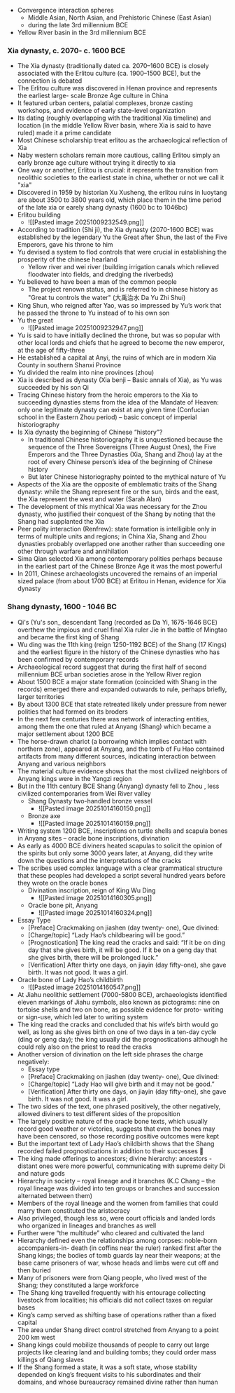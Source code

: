 * Convergence interaction spheres 
	* Middle Asian, North Asian, and Prehistoric Chinese (East Asian)
	* during the late 3rd millennium BCE
* Yellow River basin in the 3rd millennium BCE

### Xia dynasty, c. 2070- c. 1600 BCE
* The Xia dynasty (traditionally dated ca. 2070–1600 BCE) is closely associated with the Erlitou culture (ca. 1900–1500 BCE), but the connection is debated
* The Erlitou culture was discovered in Henan province and represents the earliest large- scale Bronze Age culture in China 
* It featured urban centers, palatial complexes, bronze casting workshops, and evidence of early state-level organization 
* Its dating (roughly overlapping with the traditional Xia timeline) and location (in the middle Yellow River basin, where Xia is said to have ruled) made it a prime candidate
* Most Chinese scholarship treat erlitou as the archaeological reflection of Xia
* Naby western scholars remain more cautious, calling Erlitou simply an early bronze age culture without trying it directly to xia
* One way or another, Erlitou is crucial: it represents the transition from neolithic societies to the earliest state in china, whether or not we call it "xia" 
* Discovered in 1959 by historian Xu Xusheng, the erlitou ruins in luoytang are about 3500 to 3800 years old, which place them in the time period of the late xia or earely shang dynasty (1600 bc to 1046bc)
* Erlitou building
	* ![[Pasted image 20251009232549.png]]
* According to tradition (Shi ji), the Xia dynasty (2070-1600 BCE) was established by the legendary Yu the Great after Shun, the last of the Five Emperors, gave his throne to him
* Yu devised a system to flod controls that were crucial in establishing the prosperity of the chinese hearland 
	* Yellow river and wei river (building irrigation canals which relieved floodwater into fields, and dredging the riverbeds)
* Yu believed to have been a man of the common people
	* The project renown status, and is referred to in chinese history as "Great tu controls the water"   (大禹治水 Da Yu Zhi Shui)  
* King Shun, who reigned after Yao, was so impressed by Yu’s work that he passed the throne to Yu instead of to his own son
* Yu the great
	* ![[Pasted image 20251009232947.png]]
* Yu is said to have initially declined the throne, but was so popular with other local lords and chiefs that he agreed to become the new emperor, at the age of fifty-three
* He established a capital at Anyi, the ruins of which are in modern Xia County in southern Shanxi Province 
* Yu divided the realm into nine provinces (zhou)
* Xia is described as dynasty (Xia benji – Basic annals of Xia), as Yu was succeeded by his son Qi
* Tracing Chinese history from the heroic emperors to the Xia to succeeding dynasties stems from the idea of the Mandate of Heaven: only one legitimate dynasty can exist at any given time (Confucian school in the Eastern Zhou period) – basic concept of imperial historiography
* Is Xia dynasty the beginning of Chinese “history”?
	* In traditional Chinese historiography it is unquestioned because the sequence of the Three Sovereigns (Three August Ones), the Five Emperors and the Three Dynasties (Xia, Shang and Zhou) lay at the root of every Chinese person’s idea of the beginning of Chinese history
	* But later Chinese historiography pointed to the mythical nature of Yu
* Aspects of the Xia are the opposite of emblematic traits of the Shang dynasty: while the Shang represent fire or the sun, birds and the east, the Xia represent the west and water (Sarah Alan)
* The development of this mythical Xia was necessary for the Zhou dynasty, who justified their conquest of the Shang by noting that the Shang had supplanted the Xia
* Peer polity interaction (Renfrew): state formation is intelligible only in terms of multiple units and regions; in China Xia, Shang and Zhou dynasties probably overlapped one another rather than succeeding one other through warfare and annihilation
* Sima Qian selected Xia among contemporary polities perhaps because in the earliest part of the Chinese Bronze Age it was the most powerful
* In 2011, Chinese archaeologists uncovered the remains of an imperial sized palace (from about 1700 BCE) at Erlitou in Henan, evidence for Xia dynasty

### Shang dynasty, 1600 - 1046 BC
* Qi's (Yu's son_ descendant Tang (recorded as Da Yi, 1675-1646 BCE) overthew the impious and cruel final Xia ruler Jie in the battle of Mingtao and became the first king of Shang
* Wu ding was the 11th king (reign 1250-1192 BCE) of the Shang (17 Kings) and the earliest figure in the history of the Chinese dynasties who has been confirmed by contemporary records
* Archaeological record suggest that during the first half of second millennium BCE urban societies arose in the Yellow River region
* About 1500 BCE a major state formation (coincided with Shang in the records) emerged there and expanded outwards to rule, perhaps briefly, larger territories
* By about 1300 BCE that state retreated likely under pressure from newer polities that had formed on its broders
* In the next few centuries there was network of interacting entities, among them the one that ruled at Anyang (Shang) which became a major settlement about 1200 BCE
* The horse-drawn chariot (a borrowing which implies contact with northern zone), appeared at Anyang, and the tomb of Fu Hao contained artifacts from many different sources, indicating interaction between Anyang and various neighbors
* The material culture evidence shows that the most civilized neighbors of Anyang kings were in the Yangzi region
* But in the 11th century BCE Shang (Anyang) dynasty fell to Zhou , less civilized contemporaries from Wei River valley
	* Shang Dynasty two-handled bronze vessel
		* ![[Pasted image 20251014160150.png]]
	* Bronze axe
		* ![[Pasted image 20251014160159.png]]
* Writing system 1200 BCE, inscriptions on turtle shells and scapula bones in Anyang sites – oracle bone inscriptions, divination
* As early as 4000 BCE diviners heated scapulas to solicit the opinion of the spirits but only some 3000 years later, at Anyang, did they write down the questions and the interpretations of the cracks
* The scribes used complex language with a clear grammatical structure that these peoples had developed a script several hundred years before they wrote on the oracle bones
	* Divination inscription, reign of King Wu Ding
		* ![[Pasted image 20251014160305.png]]
	* Oracle bone pit, Anyang
		* ![[Pasted image 20251014160324.png]]
* Essay Type
	* [Preface] Crackmaking on jiashen (day twenty-  one), Que divined:  
	* [Charge/topic] “Lady Hao’s childbearing will be good.”  
	* [Prognostication] The king read the cracks  and said: “If it be on ding day that she gives  birth, it will be good. If it be on a geng day  that she gives birth, there will be prolonged  luck.”  
	* [Verification] After thirty one days, on jiayin  (day fifty-one), she gave birth. It was not good.  It was a girl.
* Oracle bone of Lady Hao’s childbirth
	* ![[Pasted image 20251014160547.png]]
* At Jiahu neolithic settlement (7000-5800 BCE), archaeologists identified eleven markings of Jiahu symbols, also known as pictograms: nine on tortoise shells and two on bone, as possible evidence for proto- writing or sign-use, which led later to writing system
* The king read the cracks and concluded that his wife’s birth would go well, as long as she gives birth on one of two days in a ten-day cycle (ding or geng day); the king usually did the prognostications although he could rely also on the priest to read the cracks
* Another version of divination on the left side phrases the charge negatively:
	* Essay type
	* [Preface] Crackmaking on jiashen (day twenty-  one), Que divined:  
	* [Charge/topic] “Lady Hao will give birth and it  may not be good.”  
	* [Verification] After thirty one days, on jiayin  (day fifty-one), she gave birth. It was not good.  It was a girl.
* The two sides of the text, one phrased positively, the other negatively, allowed diviners to test different sides of the proposition
* The largely positive nature of the oracle bone texts, which usually record good weather or victories, suggests that even the bones may have been censored, so those recording positive outcomes were kept
* But the important text of Lady Hao’s childbirth shows that the Shang recorded failed prognostications in addition to their successes 
* The king made offerings to ancestors; divine hierarchy: ancestors - distant ones were more powerful, communicating with supreme deity Di and nature gods
* Hierarchy in society – royal lineage and it branches (K.C Chang – the royal lineage was divided into ten groups or branches and succession alternated between them)
* Members of the royal lineage and the women from families that could marry them constituted the aristocracy
* Also privileged, though less so, were court officials and landed lords who organized in lineages and branches as well
* Further were “the multitude” who cleared and cultivated the land
* Hierarchy defined even the relationships among corpses: noble-born accompaniers-in- death (in coffins near the ruler) ranked first after the Shang kings; the bodies of tomb guards lay near their weapons; at the base came prisoners of war, whose heads and limbs were cut off and then buried
* Many of prisoners were from Qiang people, who lived west of the Shang; they constituted a large workforce
* The Shang king travelled frequently with his entourage collecting livestock from localities; his officials did not collect taxes on regular bases
* King’s camp served as shifting base of operations rather than a fixed capital
* The area under Shang direct control stretched from Anyang to a point 200 km west
* Shang kings could mobilize thousands of people to carry out large projects like clearing land and building tombs; they could order mass killings of Qiang slaves
* If the Shang formed a state, it was a soft state, whose stability depended on king’s frequent visits to his subordinates and their domains, and whose bureaucracy remained divine rather than human